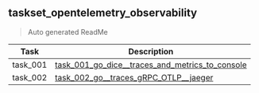 ## taskset_opentelemetry_observability

> Auto generated ReadMe

| Task     | Description                                                                                                                            |
|----------|----------------------------------------------------------------------------------------------------------------------------------------|
| task_001 | [task_001_go_dice__traces_and_metrics_to_console](taskset_opentelemetry_observability/task_001_go_dice__traces_and_metrics_to_console) |
| task_002 | [task_002_go__traces_gRPC_OTLP__jaeger](taskset_opentelemetry_observability/task_002_go__traces_gRPC_OTLP__jaeger)                     |

